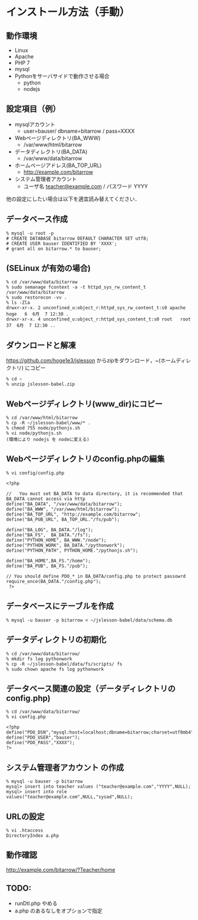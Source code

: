 # インストール方法（手動）

## 動作環境

- Linux
- Apache
- PHP 7
- mysql
- Pythonをサーバサイドで動作させる場合
  - python
  - nodejs

## 設定項目（例）

- mysqlアカウント
  - user=bauser/ dbname=bitarrow / pass=XXXX
- Webページディレクトリ(BA_WWW)
  - /var/www/html/bitarrow
- データディレクトリ(BA_DATA)
  - /var/www/data/bitarrow
- ホームページアドレス(BA_TOP_URL)
  - http://example.com/bitarrow
- システム管理者アカウント
  - ユーザ名 teacher@example.com / パスワード YYYY

他の設定にしたい場合は以下を適宜読み替えてください．

## データベース作成

~~~
% mysql -u root -p
# CREATE DATABASE bitarrow DEFAULT CHARACTER SET utf8;
# CREATE USER bauser IDENTIFIED BY 'XXXX';
# grant all on bitarrow.* to bauser;
~~~

## (SELinux が有効の場合)

~~~
% cd /var/www/data/bitarrow
% sudo semanage fcontext -a -t httpd_sys_rw_content_t /var/www/data/bitarrow
% sudo restorecon -vv .
% ls -Zla
drwxr-xr-x. 2 unconfined_u:object_r:httpd_sys_rw_content_t:s0 apache hoge   6  6月  7 12:30 .
drwxr-xr-x. 4 unconfined_u:object_r:httpd_sys_content_t:s0 root   root 37  6月  7 12:30 ..
~~~

## ダウンロードと解凍

https://github.com/hoge1e3/jslesson
からzipをダウンロード，~(ホームディレクトリ) にコピー
~~~
% cd ~
% unzip jslesson-babel.zip
~~~

## Webページディレクトリ(www_dir)にコピー

~~~
% cd /var/www/html/bitarrow
% cp -R ~/jslesson-babel/www/* .
% chmod 755 node/pythonjs.sh
% vi node/pythonjs.sh
(環境により nodejs を nodeに変える)
~~~

## Webページディレクトリのconfig.phpの編集

~~~
% vi config/config.php
~~~

~~~
<?php

//   You must set BA_DATA to data directory, it is recommended that BA_DATA cannot access via http
define("BA_DATA", "/var/www/data/bitarrow");
define("BA_WWW", "/var/www/html/bitarrow");
define("BA_TOP_URL", "http://example.com/bitarrow";
define("BA_PUB_URL", BA_TOP_URL."/fs/pub");

define("BA_LOG", BA_DATA."/log");
define("BA_FS",  BA_DATA."/fs");
define("PYTHON_HOME", BA_WWW."/node");
define("PYTHON_WORK", BA_DATA."/pythonwork");
define("PYTHON_PATH", PYTHON_HOME."/pythonjs.sh");

define("BA_HOME",BA_FS."/home");
define("BA_PUB", BA_FS."/pub");

// You should define PDO_* in BA_DATA/config.php to protect passowrd
require_once(BA_DATA."/config.php");
 ?>
~~~

## データベースにテーブルを作成

~~~
% mysql -u bauser -p bitarrow < ~/jslesson-babel/data/schema.db
~~~

## データディレクトリの初期化

~~~
% cd /var/www/data/bitarrow/
% mkdir fs log pythonwork
% cp -R ~/jslesson-babel/data/fs/scripts/ fs
% sudo chown apache fs log pythonwork
~~~

## データベース関連の設定（データディレクトリのconfig.php)

~~~
% cd /var/www/data/bitarrow/
% vi config.php
~~~

~~~
<?php
define("PDO_DSN","mysql:host=localhost;dbname=bitarrow;charset=utf8mb4");
define("PDO_USER","bauser");
define("PDO_PASS","XXXX");
?>
~~~

## システム管理者アカウント の作成

~~~
% mysql -u bauser -p bitarrow
mysql> insert into teacher values ("teacher@example.com","YYYY",NULL);
mysql> insert into role values("teacher@example.com",NULL,"sysad",NULL);
~~~

## URLの設定
~~~
% vi .htaccess
DirectoryIndex a.php
~~~

## 動作確認

http://example.com/bitarrow/?Teacher/home


## TODO:

- runDtl.php やめる
- a.php のあるなしをオプションで指定
